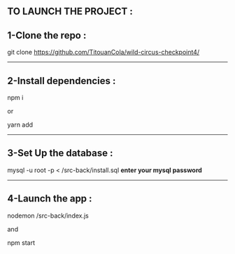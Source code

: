 ## TO LAUNCH THE PROJECT : 

  ## 1-Clone the repo : 

git clone https://github.com/TitouanCola/wild-circus-checkpoint4/

-------------------------------------------------

  ## 2-Install dependencies :

npm i

or

yarn add

-------------------------------------------------

  ## 3-Set Up the database : 

mysql -u root -p < /src-back/install.sql
**enter your mysql password**

-------------------------------------------------

  ## 4-Launch the app :

nodemon /src-back/index.js

and

npm start
